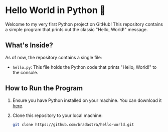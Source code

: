 # Hello World in Python 🐍

Welcome to my very first Python project on GitHub! This repository contains a simple program that prints out the classic "Hello, World!" message.

## What's Inside?

As of now, the repository contains a single file: 
- `hello.py`: This file holds the Python code that prints "Hello, World!" to the console.

## How to Run the Program

1. Ensure you have Python installed on your machine. You can download it [here](https://www.python.org/downloads/).

2. Clone this repository to your local machine:
   ```bash
   git clone https://github.com/bradastra/hello-world.git
